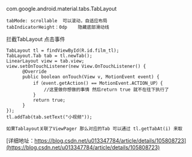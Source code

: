 
com.google.android.material.tabs.TabLayout
```
tabMode: scrollable  可以滚动，自适应布局
tabIndicatorHeight：0dp    隐藏底部滑动线

```
拦截TabLayout 点击事件
```
TabLayout tl = findViewById(R.id.film_tl);
TabLayout.Tab tab = tl.newTab();
LinearLayout view = tab.view;
view.setOnTouchListener(new View.OnTouchListener() {
      @Override
      public boolean onTouch(View v, MotionEvent event) {
          if（event.getAction() == MotionEvent.ACTION_UP）{
              //这里做你想做的事情 然后return true 就不在往下执行了
          }
          return true;
      }
});
tl.addTab(tab.setText("小视频"));

如果Tablayout关联了ViewPager 那么对应的Tab 可以通过 tl.getTabAt(i) 来取

```
[详细地址：https://blog.csdn.net/u013347784/article/details/105808723](https://blog.csdn.net/u013347784/article/details/105808723)